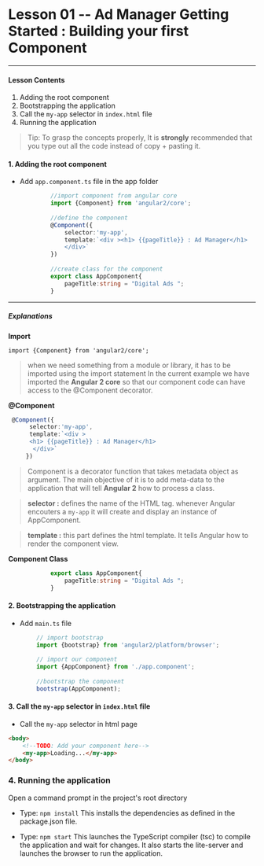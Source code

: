 # Lesson 01 -- Ad Manager Getting Started : Building your first Component
----------
#### Lesson Contents
1.  Adding the root component
2.  Bootstrapping the application
3.  Call the `my-app` selector in `index.html` file
4.  Running the application

> Tip: To grasp the concepts properly, It is **strongly** recommended that you type out all the code instead of copy + pasting it. 


#### 1.  Adding the root component
 * Add `app.component.ts` file in the app folder
``` typescript
            //import component from angular core
            import {Component} from 'angular2/core';
            
            //define the component 
            @Component({
                selector:'my-app',
                template:`<div ><h1> {{pageTitle}} : Ad Manager</h1>
                </div>`
            })
            
            //create class for the component
            export class AppComponent{
                pageTitle:string = "Digital Ads ";
            }
```
----------
##### Explanations 

**Import**

`import {Component} from 'angular2/core';`
> when we need something from a module or library, it has to be imported using the import statement
> In the current example we have imported the **Angular 2 core** so that our component code can have access to the @Component  decorator. 

**@Component**
``` typescript
 @Component({
      selector:'my-app',
      template:`<div >
      <h1> {{pageTitle}} : Ad Manager</h1>
       </div>`
     })
```  
> Component is a decorator function that takes metadata object as argument. The main objective of it is to add meta-data to the application that will tell **Angular 2** how to process a class. 

> **selector :** defines the name of the HTML tag. whenever Angular encouters a `my-app` it will create and display an instance of AppComponent.

> **template :** this part defines the html template. It tells Angular how to render the component view. 

**Component Class**
``` typescript
            export class AppComponent{
                pageTitle:string = "Digital Ads ";
            }
```

#### 2. Bootstrapping the application
* Add `main.ts` file
```typescript
        // import bootstrap 
        import {bootstrap} from 'angular2/platform/browser';
        
        // import our component
        import {AppComponent} from './app.component';
        
        //bootstrap the component
        bootstrap(AppComponent);
```
#### 3. Call the `my-app` selector in `index.html` file
* Call the `my-app` selector in html page
```html
<body>
    <!--TODO: Add your component here-->
    <my-app>Loading...</my-app>
</body>
```
### 4. Running the application
Open a command prompt in the project's root directory 
* Type: `npm install` This installs the dependencies as defined in the package.json file.

* Type: `npm start` This launches the TypeScript compiler (tsc) to compile the application and wait for changes. It also starts the lite-server and launches the browser to run the application.

